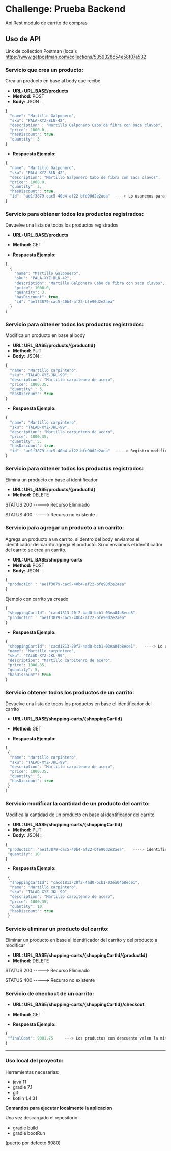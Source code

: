 ﻿# Challenge: Prueba Backend
 
 Api Rest modulo de carrito de compras
 
 ## Uso de API

Link de collection Postman (local): https://www.getpostman.com/collections/5359328c54e58f07a532

### Servicio que crea un producto: 

Crea un producto en base al body que recibe 

- **URL: URL_BASE/products**
- **Method:** POST
- **Body:** JSON :
```javascript
{
  "name": "Martillo Galponero",
  "sku": "PALA-XYZ-BLN-42",
  "description" : "Martillo Galponero Cabo de fibra con saca clavos",
  "price": 1000.0,
  "hasDiscount": true,
  "quantity": 3
}
```
 - **Respuesta Ejemplo:** 
  
```javascript
{
  "name": "Martillo Galponero",
  "sku": "PALA-XYZ-BLN-42",
  "description": "Martillo Galponero Cabo de fibra con saca clavos",
  "price": 1000.0,
  "quantity": 3,
  "hasDiscount": true,
  "id": "ae1f3879-cac5-40b4-af22-bfe90d2e2aea"  ----> Lo usaremos para buscar este recurso
}
```

### Servicio para obtener todos los productos registrados:

Devuelve una lista de todos los productos registrados

- **URL: URL_BASE/products**
- **Method:** GET

 - **Respuesta Ejemplo:** 

```javascript
[
  {
    "name": "Martillo Galponero",
    "sku": "PALA-XYZ-BLN-42",
    "description": "Martillo Galponero Cabo de fibra con saca clavos",
    "price": 1000.0,
    "quantity": 3,
    "hasDiscount": true,
    "id": "ae1f3879-cac5-40b4-af22-bfe90d2e2aea"
  }
]
```

### Servicio para obtener todos los productos registrados:

Modifica un producto en base al body

- **URL: URL_BASE/products/{productId}**
- **Method:** PUT
- **Body:** JSON :

```javascript
{
  "name": "Martillo carpintero",
  "sku": "TALAD-XYZ-JKL-99",
  "description": "Martillo carpitenro de acero",
  "price": 1800.35,
  "quantity" : 5,
  "hasDiscount": true
}
```
 - **Respuesta Ejemplo:** 

```javascript
{
  "name": "Martillo carpintero",
  "sku": "TALAD-XYZ-JKL-99",
  "description": "Martillo carpintero de acero",
  "price": 1800.35,
  "quantity": 5,
  "hasDiscount": true,
  "id": "ae1f3879-cac5-40b4-af22-bfe90d2e2aea"  -----> Registro modificado, lo vemos por el identificador
}
```

### Servicio para obtener todos los productos registrados:

Elimina un producto en base al identificador

- **URL: URL_BASE/products/{productId}**
- **Method:** DELETE

 STATUS 200 -----> Recurso Eliminado
 
 STATUS 400 -----> Recurso no existente
 
 ### Servicio para agregar un producto a un carrito:
 
 Agrega un producto a un carrito, si dentro del body enviamos el identificador del carrito 
 agrega el producto. Si no enviamos el identificador del carrito se crea un carrito. 
 
 - **URL: URL_BASE/shopping-carts**
- **Method:** POST
- **Body:** JSON :

```javascript
{
 "productId" : "ae1f3879-cac5-40b4-af22-bfe90d2e2aea"
}
```

Ejemplo con carrito ya creado

```javascript
{
 "shoppingCartId": "cacd1813-20f2-4ad0-bcb1-03ea04b8ece8",
 "productId" : "ae1f3879-cac5-40b4-af22-bfe90d2e2aea"
}
```

 - **Respuesta Ejemplo:** 

```javascript
{
 "shoppingCartId": "cacd1813-20f2-4ad0-bcb1-03ea04b8ece1",   ----> Lo usaremos para identificar este recurso
 "name": "Martillo carpintero",
 "sku": "TALAD-XYZ-JKL-99",
 "description": "Martillo carpitenro de acero",
 "price": 1800.35,
 "quantity": 5,
 "hasDiscount": true
}
```

 ### Servicio obtener todos los productos de un carrito:
 
Devuelve una lista de todos los productos en base el identificador del carrito

- **URL: URL_BASE/shopping-carts/{shoppingCartId}**
- **Method:** GET

 - **Respuesta Ejemplo:** 

```javascript
[
 {
  "name": "Martillo carpintero",
  "sku": "TALAD-XYZ-JKL-99",
  "description": "Martillo carpitenro de acero",
  "price": 1800.35,
  "quantity": 5,
  "hasDiscount": true
 }
]
```

 ### Servicio modificar la cantidad de un producto del carrito:
 
 Modifica la cantidad de un producto en base al identificador del carrito
 
- **URL: URL_BASE/shopping-carts/{shoppingCartId}**
- **Method:** PUT
- **Body:** JSON :
 
```javascript
{
 "productId": "ae1f3879-cac5-40b4-af22-bfe90d2e2aea",   ----> identificador del producto a modificar
 "quantity": 10
}
```
 - **Respuesta Ejemplo:** 

```javascript
 {
  "shoppingCartId": "cacd1813-20f2-4ad0-bcb1-03ea04b8ece1",
  "name": "Martillo carpintero",
  "sku": "TALAD-XYZ-JKL-99",
  "description": "Martillo carpitenro de acero",
  "price": 1800.35,
  "quantity": 10,
  "hasDiscount": true
 }
```

 ### Servicio eliminar un producto del carrito:
 
 Eliminar un producto en base al identificador del carrito y del producto a modificar
 
 - **URL: URL_BASE/shopping-carts/{shoppingCartId/{productId}**
- **Method:** DELETE

 STATUS 200 -----> Recurso Eliminado
 
 STATUS 400 -----> Recurso no existente

 ### Servicio de checkout de un carrito:

- **URL: URL_BASE/shopping-carts/{shoppingCartId}/checkout**
- **Method:** GET

- **Respuesta Ejemplo:** 

```javascript
{
 "finalCost": 9001.75     ---> Los productos con descuento valen la mitad del precio al hacer checkout
}
```

_________________________________________________

 ### Uso local del proyecto:
 
 Herramientas necesarias: 
 
 - java 11 
 - gradle 7.1
 - git
 - kotlin 1.4.31

**Comandos para ejecutar localmente la aplicacion**

Una vez descargado el repositorio:

 - gradle build
 - gradle bootRun 

(puerto por defecto 8080)


